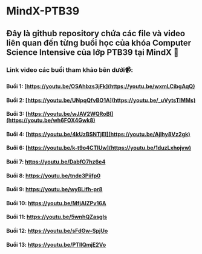 # MindX-PTB39
## Đây là github repository chứa các file và video liên quan đến từng buổi học của khóa Computer Science Intensive của lớp PTB39 tại MindX 📖
### Link video các buổi tham khảo bên dưới📹:
#### Buổi 1: [https://youtu.be/OSAhbzs3jFk](https://youtu.be/wxmLCibgAqQ)
#### Buổi 2: [https://youtu.be/UNpqQfvBO1A](https://youtu.be/_uVytsTlMMs)
#### Buổi 3: [https://youtu.be/wJAV2WQRoBI](https://youtu.be/wh6FOX4Gwk8)
#### Buổi 4: [https://youtu.be/4kUzBSNTjEI](https://youtu.be/AjIhy8Vz2gk)
#### Buổi 6: [https://youtu.be/k-t9o4CTIUw](https://youtu.be/1duzLxhojvw)
#### Buổi 7: https://youtu.be/DabfO7hz6e4
#### Buổi 8: https://youtu.be/tnde3Piifp0
#### Buổi 9: https://youtu.be/wyBLifh-pr8
#### Buổi 10: https://youtu.be/MfjAIZPv16A
#### Buổi 11: https://youtu.be/5wnhQZasgls
#### Buổi 12: https://youtu.be/sFdGw-SpjUo
#### Buổi 13: https://youtu.be/PTllQmjE2Vo